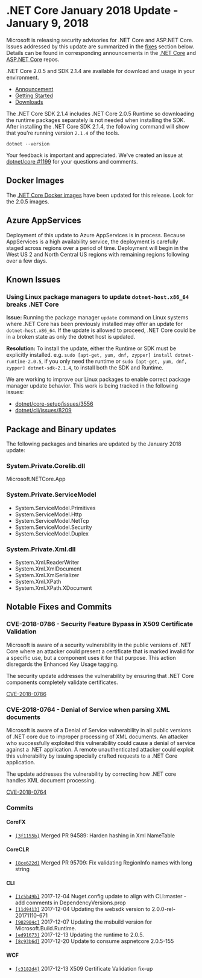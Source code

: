 # .NET Core January 2018 Update - January 9, 2018

Microsoft is releasing security advisories for .NET Core and ASP.NET Core. Issues addressed by this update are summarized in the [fixes](#fixes) section below. Details can be found in corresponding announcements in the [.NET Core](https://github.com/dotnet/announcements/issues?q=is%3Aopen+is%3Aissue+label%3ASecurity) and [ASP.NET Core](https://github.com/aspnet/announcements/issues?q=is%3Aopen+is%3Aissue+label%3ASecurity) repos.

.NET Core 2.0.5 and SDK 2.1.4 are available for download and usage in your environment.

* [Announcement](https://blogs.msdn.microsoft.com/dotnet/2018/01/09/net-core-january-2018-update/)
* [Getting Started](https://dotnet.microsoft.com/download)
* [Downloads](https://github.com/dotnet/core/blob/main/release-notes/download-archives/2.0.5-download.md)

The .NET Core SDK 2.1.4 includes .NET Core 2.0.5 Runtime so downloading the runtime packages separately is not needed when installing the SDK. After installing the .NET Core SDK 2.1.4, the following command will show that you're running version `2.1.4` of the tools.

`dotnet --version`

Your feedback is important and appreciated. We've created an issue at [dotnet/core #1199](https://github.com/dotnet/core/issues/1199) for your questions and comments.

## Docker Images

The [.NET Core Docker images](https://hub.docker.com/r/microsoft/dotnet/) have been updated for this release. Look for the 2.0.5 images.

## Azure AppServices

Deployment of this update to Azure AppServices is in process. Because AppServices is a high availability service, the deployment is carefully staged across regions over a period of time. Deployment will begin in the West US 2 and North Central US regions with remaining regions following over a few days.

## Known Issues

### Using Linux package managers to update `dotnet-host.x86_64` breaks .NET Core

**Issue:** Running the package manager `update` command on Linux systems where .NET Core has been previously installed may offer an update for `dotnet-host.x86_64`. If the update is allowed to proceed, .NET Core could be in a broken state as only the dotnet host is updated.

**Resolution:** To install the update, either the Runtime or SDK must be explicitly installed. e.g. `sudo [apt-get, yum, dnf, zypper] install dotnet-runtime-2.0.5`, if you only need the runtime or `sudo [apt-get, yum, dnf, zypper] dotnet-sdk-2.1.4`, to install both the SDK and Runtime.

We are working to improve our Linux packages to enable correct package manager update behavior. This work is being tracked in the following issues:

* [dotnet/core-setup/issues/3556](https://github.com/dotnet/core-setup/issues/3556)
* [dotnet/cli/issues/8209](https://github.com/dotnet/cli/issues/8209)

## Package and Binary updates

The following packages and binaries are updated by the January 2018 update:

### System.Private.Corelib.dll

Microsoft.NETCore.App

### System.Private.ServiceModel

* System.ServiceModel.Primitives
* System.ServiceModel.Http
* System.ServiceModel.NetTcp
* System.ServiceModel.Security
* System.ServiceModel.Duplex

### System.Private.Xml.dll

* System.Xml.ReaderWriter
* System.Xml.XmlDocument
* System.Xml.XmlSerializer
* System.Xml.XPath
* System.Xml.XPath.XDocument

<a name="fixes">

## Notable Fixes and Commits

### CVE-2018-0786 - Security Feature Bypass in X509 Certificate Validation

Microsoft is aware of a security vulnerability in the public versions of .NET Core where an attacker could present a certificate that is marked invalid for a specific use, but a component uses it for that purpose. This action disregards the Enhanced Key Usage tagging.

The security update addresses the vulnerability by ensuring that .NET Core components completely validate certificates.

[CVE-2018-0786](https://github.com/dotnet/announcements/issues/51)

### CVE-2018-0764 - Denial of Service when parsing XML documents

Microsoft is aware of a Denial of Service vulnerability in all public versions of .NET core due to improper processing of XML documents. An attacker who successfully exploited this vulnerability could cause a denial of service against a .NET application. A remote unauthenticated attacker could exploit this vulnerability by issuing specially crafted requests to a .NET Core application.

The update addresses the vulnerability by correcting how .NET core handles XML document processing.

[CVE-2018-0764](https://github.com/dotnet/announcements/issues/52)

### Commits

#### CoreFX

* [`[3f1155b]`](https://github.com/dotnet/corefx/commit/3f1155b) Merged PR 94589: Harden hashing in Xml NameTable

#### CoreCLR

* [`[8ce622d]`](https://github.com/dotnet/coreclr/commit/8ce622d) Merged PR 95709: Fix validating RegionInfo names with long string

#### CLI

* [`[1c5b49b]`](https://github.com/dotnet/cli/commit/1c5b49b) 2017-12-04 Nuget.config update to align with CLI:master - add comments in DependencyVersions.prop
* [`[11d9413]`](https://github.com/dotnet/cli/commit/11d9413) 2017-12-04 Updating the websdk version to 2.0.0-rel-20171110-671
* [`[902904c]`](https://github.com/dotnet/cli/commit/902904c) 2017-12-07 Updating the msbuild version for Microsoft.Build.Runtime.
* [`[ed91673]`](https://github.com/dotnet/cli/commit/ed91673) 2017-12-13 Updating the runtime to 2.0.5.
* [`[8c93b6d]`](https://github.com/dotnet/cli/commit/8c93b6d) 2017-12-20 Update to consume aspnetcore 2.0.5-155

#### WCF

* [`[c3182d4]`](https://github.com/dotnet/wcf/commit/c3182d46f45780e52a393aee30ff48e57dbc53ae) 2017-12-13 X509 Certificate Validation fix-up
